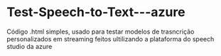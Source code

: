 # Test-Speech-to-Text---azure
Código .html simples, usado para testar modelos de trasncrição personalizados em streaming feitos ultilizando a plataforma do speech studio da azure
